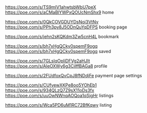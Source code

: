 https://poe.com/s/TS9mlV1ahwtsbWbU7peX
https://poe.com/s/aCMaBlYWPxQOUcNmShx9
home

https://poe.com/s/0QkCOVGDUYDsNoi3VtNv
https://poe.com/s/PPh3py8J5ODnQuYqDFPS
booking page

https://poe.com/s/jehn2sKQKdm3Zw5cnH4L
bookmark

https://poe.com/s/bh7xHgQCky0spemF9ogq
https://poe.com/s/bh7xHgQCky0spemF9ogq
saved

https://poe.com/s/7GLslqOpliDFVg2aHJIt
https://poe.com/s/AIeOXWy6g3CiIffBAGa8
profile

https://poe.com/s/2FUdfoxQvCpJ8fNDdjFe
payment page
settings

https://poe.com/s/CUfvewXKPe8oo5YOhEb1
https://poe.com/s/934QLzQ7Z9sX11oDs3fx
https://poe.com/s/uuOwNWnqAOQoa1qSjgHr
listings

https://poe.com/s/Wca5PD6uM1RC72BfKqwy
listing

